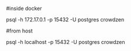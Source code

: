 #inside docker

psql -h 172.17.0.1 -p 15432 -U postgres crowdzen

#from host

psql -h localhost -p 15432 -U postgres crowdzen
